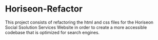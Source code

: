 # Horiseon-Refactor
This project consists of refactoring the html and css files for the Horiseon Social Ssolution Services Website in order to create a more accessible codebase that is optimized for search engines.
